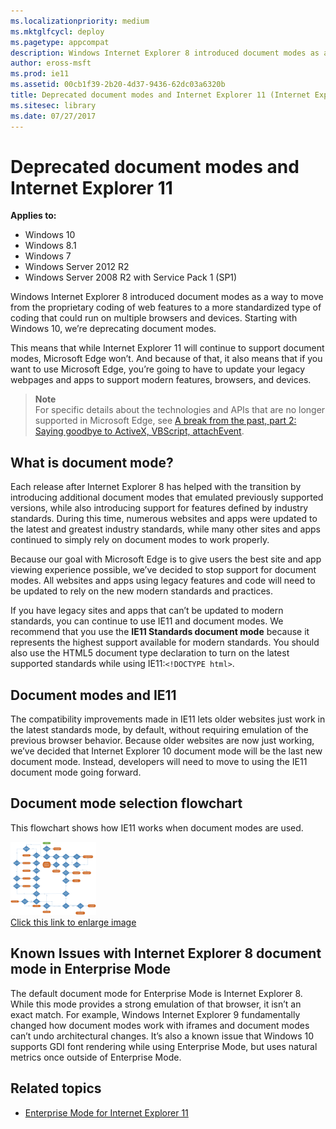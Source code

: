 ```yaml
---
ms.localizationpriority: medium
ms.mktglfcycl: deploy
ms.pagetype: appcompat
description: Windows Internet Explorer 8 introduced document modes as a way to move from the proprietary coding of web features to a more standardized type of coding that could run on multiple browsers and devices.
author: eross-msft
ms.prod: ie11
ms.assetid: 00cb1f39-2b20-4d37-9436-62dc03a6320b
title: Deprecated document modes and Internet Explorer 11 (Internet Explorer 11 for IT Pros)
ms.sitesec: library
ms.date: 07/27/2017
---
```


# Deprecated document modes and Internet Explorer 11

**Applies to:**

-   Windows 10
-   Windows 8.1
-   Windows 7
-   Windows Server 2012 R2
-   Windows Server 2008 R2 with Service Pack 1 (SP1)

Windows Internet Explorer 8 introduced document modes as a way to move from the proprietary coding of web features to a more standardized type of coding that could run on multiple browsers and devices. Starting with Windows 10, we’re deprecating document modes.

This means that while Internet Explorer 11 will continue to support document modes, Microsoft Edge won’t. And because of that, it also means that if you want to use Microsoft Edge, you’re going to have to update your legacy webpages and apps to support modern features, browsers, and devices.

>**Note**<br>
>For specific details about the technologies and APIs that are no longer supported in Microsoft Edge, see [A break from the past, part 2: Saying goodbye to ActiveX, VBScript, attachEvent](https://go.microsoft.com/fwlink/p/?LinkId=615953).

## What is document mode?
Each release after Internet Explorer 8 has helped with the transition by introducing additional document modes that emulated previously supported versions, while also introducing support for features defined by industry standards. During this time, numerous websites and apps were updated to the latest and greatest industry standards, while many other sites and apps continued to simply rely on document modes to work properly.

Because our goal with Microsoft Edge is to give users the best site and app viewing experience possible, we’ve decided to stop support for document modes. All websites and apps using legacy features and code will need to be updated to rely on the new modern standards and practices.

If you have legacy sites and apps that can’t be updated to modern standards, you can continue to use IE11 and document modes. We recommend that you use the **IE11 Standards document mode** because it represents the highest support available for modern standards. You should also use the HTML5 document type declaration to turn on the latest supported standards while using IE11:`<!DOCTYPE html>`.

## Document modes and IE11
The compatibility improvements made in IE11 lets older websites just work in the latest standards mode, by default, without requiring emulation of the previous browser behavior. Because older websites are now just working, we’ve decided that Internet Explorer 10 document mode will be the last new document mode. Instead, developers will need to move to using the IE11 document mode going forward.

## Document mode selection flowchart
This flowchart shows how IE11 works when document modes are used.

![Flowchart detailing how document modes are chosen in IE11](images/docmode-decisions-sm.png)<br>
[Click this link to enlarge image](img-ie11-docmode-lg.md)

## Known Issues with Internet Explorer 8 document mode in Enterprise Mode
The default document mode for Enterprise Mode is Internet Explorer 8. While this mode provides a strong emulation of that browser, it isn’t an exact match. For example, Windows Internet Explorer 9 fundamentally changed how document modes work with iframes and document modes can’t undo architectural changes. It’s also a known issue that Windows 10 supports GDI font rendering while using Enterprise Mode, but uses natural metrics once outside of Enterprise Mode.

## Related topics
- [Enterprise Mode for Internet Explorer 11](enterprise-mode-overview-for-ie11.md)

 

 



